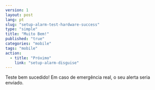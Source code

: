```yaml
---
version: 1
layout: post
lang: pt
slug: "setup-alarm-test-hardware-success"
type: "simple"
title: "Muito Bem!"
published: "true"
categories: "mobile"
tags: "mobile"
action: 
  - title: "Próximo"
    link: "setup-alarm-disguise"
---
```


Teste bem sucedido! Em caso de emergência real, o seu alerta seria enviado.
